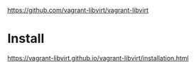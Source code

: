 https://github.com/vagrant-libvirt/vagrant-libvirt

# Install
https://vagrant-libvirt.github.io/vagrant-libvirt/installation.html
